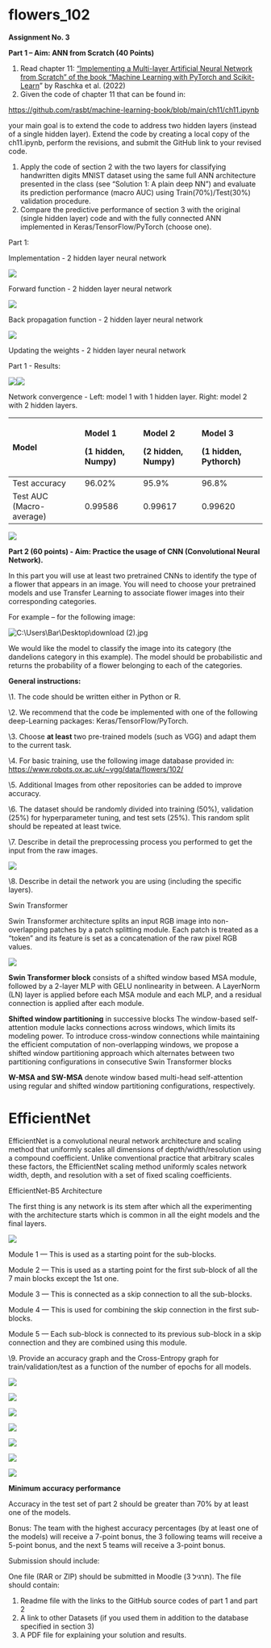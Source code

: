 # flowers_102
**Assignment No. 3**

**Part 1 – Aim: ANN from Scratch (40 Points)**

1) Read chapter 11: [“Implementing a Multi-layer Artificial Neural Network from Scratch” of the book “Machine Learning with PyTorch and Scikit-Learn](https://drive.google.com/file/d/1rzCDAkmLlOdqGciO7NnARlnahCeaqzFS/view?usp=sharing)” by Raschka et al. (2022)
1) Given the code of chapter 11 that can be found in:

<https://github.com/rasbt/machine-learning-book/blob/main/ch11/ch11.ipynb>

your main goal is to extend the code to address two hidden layers (instead of a single hidden layer). Extend the code by creating a local copy of the ch11.ipynb, perform the revisions, and submit the GitHub link to your revised code.

1) Apply the code of section 2 with the two layers for classifying handwritten digits MNIST dataset using the same full ANN architecture presented in the class (see “Solution 1: A plain deep NN”) and evaluate its prediction performance (macro AUC) using Train(70%)/Test(30%) validation procedure. 
1) Compare the predictive performance of section 3 with the original (single hidden layer) code and with the fully connected ANN implemented in Keras/TensorFlow/PyTorch (choose one).



Part 1:

Implementation - 2 hidden layer neural network

![](Aspose.Words.bd88cd54-6930-48b7-baf1-ca72d9b9e385.001.png)

Forward function - 2 hidden layer neural network

![](Aspose.Words.bd88cd54-6930-48b7-baf1-ca72d9b9e385.002.png)

Back propagation function - 2 hidden layer neural network

![](Aspose.Words.bd88cd54-6930-48b7-baf1-ca72d9b9e385.003.png)

Updating the weights - 2 hidden layer neural network

Part 1 - Results:

![](Aspose.Words.bd88cd54-6930-48b7-baf1-ca72d9b9e385.004.png)![](Aspose.Words.bd88cd54-6930-48b7-baf1-ca72d9b9e385.005.png)

Network convergence - Left: model 1 with 1 hidden layer. Right: model 2 with 2 hidden layers.


|Model|<p>Model 1 </p><p>(1 hidden, Numpy)</p>|<p>Model 2</p><p>(2 hidden, Numpy)</p>|<p>Model 3</p><p>(1 hidden, Pythorch)</p>|
| :- | :- | :- | :- |
|Test accuracy|96.02%|95.9%|96.8%|
|Test AUC (Macro-average)|0.99586|0.99617|0.99620|
![](Aspose.Words.bd88cd54-6930-48b7-baf1-ca72d9b9e385.006.png)

**Part 2 (60 points) - Aim: Practice the usage of CNN (Convolutional Neural Network).** 

In this part you will use at least two pretrained CNNs to identify the type of a flower that appears in an image. You will need to choose your pretrained models and use Transfer Learning to associate flower images into their corresponding categories.

For example – for the following image:

![C:\Users\Bar\Desktop\download (2).jpg](Aspose.Words.bd88cd54-6930-48b7-baf1-ca72d9b9e385.007.jpeg)






We would like the model to classify the image into its category (the dandelions category in this example). The model should be probabilistic and returns the probability of a flower belonging to each of the categories.

**General instructions:**

\1. The code should be written either in Python or R.

\2. We recommend that the code be implemented with one of the following deep-Learning packages: Keras/TensorFlow/PyTorch.

\3. Choose **at least** two pre-trained models (such as VGG) and adapt them to the current task.

\4. For basic training, use the following image database provided in: https://www.robots.ox.ac.uk/~vgg/data/flowers/102/ 

\5. Additional Images from other repositories can be added to improve accuracy.

\6. The dataset should be randomly divided into training (50%), validation (25%) for hyperparameter tuning, and test sets (25%). This random split should be repeated at least twice.

\7. Describe in detail the preprocessing process you performed to get the input from the raw images.

![](Aspose.Words.bd88cd54-6930-48b7-baf1-ca72d9b9e385.008.png)

\8. Describe in detail the network you are using (including the specific layers).

Swin Transformer

Swin Transformer architecture splits an input RGB image into non-overlapping patches by a patch splitting module. Each patch is treated as a “token” and its feature is set as a concatenation of the raw pixel RGB values.

![](Aspose.Words.bd88cd54-6930-48b7-baf1-ca72d9b9e385.009.png)

**Swin Transformer block** consists of a shifted window based MSA module, followed by a 2-layer MLP with GELU nonlinearity in between. A LayerNorm (LN) layer is applied before each MSA module and each MLP, and a residual connection is applied after each module. 

**Shifted window partitioning** in successive blocks The window-based self-attention module lacks connections across windows, which limits its modeling power. To introduce cross-window connections while maintaining the efficient computation of non-overlapping windows, we propose a shifted window partitioning approach which alternates between two partitioning configurations in consecutive Swin Transformer blocks

**W-MSA and SW-MSA** denote window based multi-head self-attention using regular and shifted window partitioning configurations, respectively.
# EfficientNet
EfficientNet is a convolutional neural network architecture and scaling method that uniformly scales all dimensions of depth/width/resolution using a compound coefficient. Unlike conventional practice that arbitrary scales these factors, the EfficientNet scaling method uniformly scales network width, depth, and resolution with a set of fixed scaling coefficients.

EfficientNet-B5 Architecture 

The first thing is any network is its stem after which all the experimenting with the architecture starts which is common in all the eight models and the final layers.

![](Aspose.Words.bd88cd54-6930-48b7-baf1-ca72d9b9e385.010.png)

Module 1 — This is used as a starting point for the sub-blocks.

Module 2 — This is used as a starting point for the first sub-block of all the 7 main blocks except the 1st one.

Module 3 — This is connected as a skip connection to all the sub-blocks.

Module 4 — This is used for combining the skip connection in the first sub-blocks.

Module 5 — Each sub-block is connected to its previous sub-block in a skip connection and they are combined using this module.

\9. Provide an accuracy graph and the Cross-Entropy graph for train/validation/test as a function of the number of epochs for all models.

![](Aspose.Words.bd88cd54-6930-48b7-baf1-ca72d9b9e385.011.png)

![](Aspose.Words.bd88cd54-6930-48b7-baf1-ca72d9b9e385.012.png)

![](Aspose.Words.bd88cd54-6930-48b7-baf1-ca72d9b9e385.013.png)

![](Aspose.Words.bd88cd54-6930-48b7-baf1-ca72d9b9e385.014.png)

![](Aspose.Words.bd88cd54-6930-48b7-baf1-ca72d9b9e385.015.png)

![](Aspose.Words.bd88cd54-6930-48b7-baf1-ca72d9b9e385.016.png)

![](Aspose.Words.bd88cd54-6930-48b7-baf1-ca72d9b9e385.017.png)

**Minimum accuracy performance**

Accuracy in the test set of part 2 should be greater than 70% by at least one of the models.

Bonus: The team with the highest accuracy percentages (by at least one of the models) will receive a 7-point bonus, the 3 following teams will receive a 5-point bonus, and the next 5 teams will receive a 3-point bonus.

Submission should include:

One file (RAR or ZIP) should be submitted in Moodle (תרגיל 3). The file should contain:

1) Readme file with the links to the GitHub source codes of part 1 and part 2
1) A link to other Datasets (if you used them in addition to the database specified in section 3)
1) A PDF file for explaining your solution and results. 


